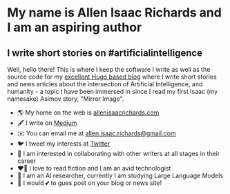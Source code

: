 # My name is Allen Isaac Richards and I am an aspiring author
## I write short stories on #artificialintelligence

Well, hello there! This is where I keep the software I write as well as the source code for my [excellent Hugo based blog](https://allenisaacrichards.com) where I write short stories and news articles about the intersection of Artificial Intelligence, and humanity - a topic I have been immersed in since I read my first Isaac (my namesake) Asimov story, "Mirror Image".

- 🌎 My home on the web is [allenisaacrichards.com](https://allenisaacrichards.com)
- 🖋️ I write on [Medium](https://medium.com/@allenisaacrichards)
- ✉️ You can email me at [allen.isaac.richards@gmail.com](mailto://allen.isaac.richards@gmail.com)
- 🐦 I tweet my interests at [Twitter](https://twitter.com/aisaacrichards)
- 🤝 I am interested in collaborating with other writers at all stages in their career
- ❤️‍🔥 I love to read fiction and I am an avid technologist
- 🤖 I am an AI researcher, currently I am studying Large Language Models
- 💁 I would 💕 to gues post on your blog or news site!
